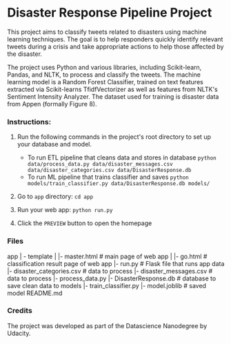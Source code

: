 # Disaster Response Pipeline Project

This project aims to classify tweets related to disasters using machine learning techniques. The goal is to help responders quickly identify relevant tweets during a crisis and take appropriate actions to help those affected by the disaster. 

The project uses Python and various libraries, including Scikit-learn, Pandas, and NLTK, to process and classify the tweets. The machine learning model is a Random Forest Classifier, trained on text features extracted via Scikit-learns TfidfVectorizer as well as features from NLTK's Sentiment Intensity Analyzer.
The dataset used for training is disaster data from Appen (formally Figure 8).

### Instructions:
1. Run the following commands in the project's root directory to set up your database and model.

    - To run ETL pipeline that cleans data and stores in database
        `python data/process_data.py data/disaster_messages.csv data/disaster_categories.csv data/DisasterResponse.db`
    - To run ML pipeline that trains classifier and saves
        `python models/train_classifier.py data/DisasterResponse.db models/`

2. Go to `app` directory: `cd app`

3. Run your web app: `python run.py`

4. Click the `PREVIEW` button to open the homepage

### Files

app
| - template
| |- master.html # main page of web app
| |- go.html # classification result page of web app
|- run.py # Flask file that runs app
data
|- disaster_categories.csv # data to process
|- disaster_messages.csv # data to process
|- process_data.py
|- DisasterResponse.db # database to save clean data to
models
|- train_classifier.py
|- model.joblib # saved model
README.md



### Credits

The project was developed as part of the Datascience Nanodegree by Udacity.